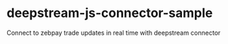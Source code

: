 # deepstream-js-connector-sample
Connect to zebpay trade updates in real time with deepstream connector

